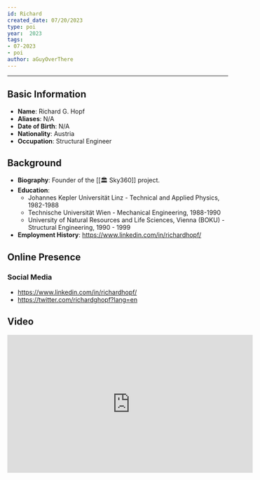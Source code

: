 ```yaml
---
id: Richard
created_date: 07/20/2023
type: poi
year:  2023
tags:
- 07-2023
- poi
author: aGuyOverThere
---
```


----

## Basic Information

- **Name**: Richard G. Hopf
- **Aliases**: N/A
- **Date of Birth**: N/A
- **Nationality**: Austria
- **Occupation**: Structural Engineer

## Background

- **Biography**: Founder of the [[🏛️ Sky360]] project.
- **Education**: 
	- Johannes Kepler Universität Linz - Technical and Applied Physics, 1982-1988
	-  Technische Universität Wien - Mechanical Engineering, 1988-1990
	- University of Natural Resources and Life Sciences, Vienna (BOKU) - Structural Engineering, 1990 - 1999
- **Employment History**: https://www.linkedin.com/in/richardhopf/

## Online Presence

### Social Media

- https://www.linkedin.com/in/richardhopf/
- https://twitter.com/richardghopf?lang=en

## Video

<iframe width="560" height="315" src="https://www.youtube.com/embed/XDBfVI8W8mU" title="YouTube video player" frameborder="0" allow="accelerometer; autoplay; clipboard-write; encrypted-media; gyroscope; picture-in-picture; web-share" allowfullscreen></iframe>

